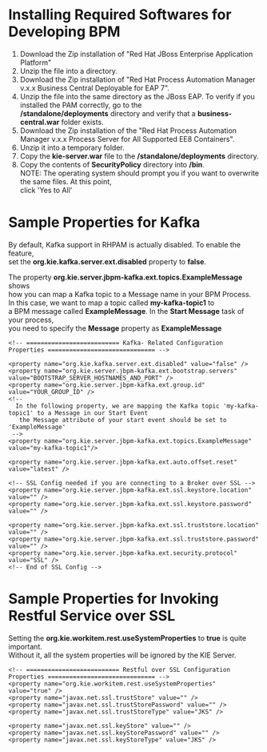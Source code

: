 
# Installing Required Softwares for Developing BPM

1.  Download the Zip installation of "Red Hat JBoss Enterprise Application Platform"
2.  Unzip the file into a directory.
3.  Download the Zip installation of "Red Hat Process Automation Manager v.x.x Business Central Deployable for EAP 7".
4.  Unzip the file into the same directory as the JBoss EAP.  To verify if you installed the PAM correctly,  go to the   
    **<JBOSS Install>/standalone/deployments** directory and verify that a **business-central.war** folder exists.  
5.  Download the Zip installation of the "Red Hat Process Automation Manager v.x.x Process Server for All Supported EE8 Containers".
6.  Unzip it into a temporary folder.
7.  Copy the **kie-server.war** file to the **<JBOSS Install>/standalone/deployments** directory.
8.  Copy the contents of **SecurityPolicy** directory into **<JBOSS Install>/bin**.  
    NOTE: The operating system should prompt you if you want to overwrite the same files.  At this point,  
	click 'Yes to All'	



# Sample Properties for Kafka

By default, Kafka support in RHPAM is actually disabled.  To enable the feature,  
set the **org.kie.kafka.server.ext.disabled** property to **false**.  


The property **org.kie.server.jbpm-kafka.ext.topics.ExampleMessage** shows  
how you can map a Kafka topic to a Message name in your BPM Process.  
In this case, we want to map a topic called **my-kafka-topic1** to  
a BPM message called **ExampleMessage**.  In the **Start Message** task of your process,  
you need to specify the **Message** property as **ExampleMessage**

```
<!-- ========================== Kafka- Related Configuration Properties ============================== -->

<property name="org.kie.kafka.server.ext.disabled" value="false" />
<property name="org.kie.server.jbpm-kafka.ext.bootstrap.servers" value="BOOTSTRAP_SERVER_HOSTNAMES_AND_PORT" />
<property name="org.kie.server.jbpm-kafka.ext.group.id" value="YOUR_GROUP_ID" />
<!-- 
  In the following property, we are mapping the Kafka topic 'my-kafka-topic1' to a Message in our Start Event
   the Message attribute of your start event should be set to 'ExampleMessage'
 -->
<property name="org.kie.server.jbpm-kafka.ext.topics.ExampleMessage" value="my-kafka-topic1"/>

<property name="org.kie.server.jbpm-kafka.ext.auto.offset.reset" value="latest" />

<!-- SSL Config needed if you are connecting to a Broker over SSL -->
<property name="org.kie.server.jbpm-kafka.ext.ssl.keystore.location" value="" />
<property name="org.kie.server.jbpm-kafka.ext.ssl.keystore.password" value="" />

<property name="org.kie.server.jbpm-kafka.ext.ssl.truststore.location" value="" />
<property name="org.kie.server.jbpm-kafka.ext.ssl.truststore.password" value="" />
<property name="org.kie.server.jbpm-kafka.ext.security.protocol" value="SSL" />
<!-- End of SSL Config -->
```

# Sample Properties for Invoking Restful Service over SSL

Setting the **org.kie.workitem.rest.useSystemProperties** to **true** is quite important.  
Without it, all the system properties will be ignored by the KIE Server.

```
<!-- ========================== Restful over SSL Configuration Properties ============================== -->
<property name="org.kie.workitem.rest.useSystemProperties" value="true" />
<property name="javax.net.ssl.trustStore" value="" />
<property name="javax.net.ssl.trustStorePassword" value="" />
<property name="javax.net.ssl.trustStoreType" value="JKS" />

<property name="javax.net.ssl.keyStore" value="" />
<property name="javax.net.ssl.keyStorePassword" value="" />
<property name="javax.net.ssl.keyStoreType" value="JKS" />
```